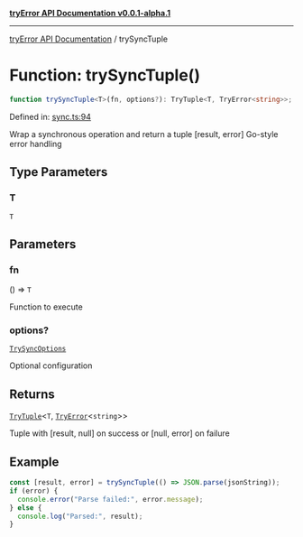 [**tryError API Documentation v0.0.1-alpha.1**](../index.md)

---

[tryError API Documentation](../index.md) / trySyncTuple

# Function: trySyncTuple()

```ts
function trySyncTuple<T>(fn, options?): TryTuple<T, TryError<string>>;
```

Defined in: [sync.ts:94](https://github.com/oconnorjohnson/try-error/blob/e3ae0308069a4fba073f4543d527ad76373db795/src/sync.ts#L94)

Wrap a synchronous operation and return a tuple [result, error]
Go-style error handling

## Type Parameters

### T

`T`

## Parameters

### fn

() => `T`

Function to execute

### options?

[`TrySyncOptions`](../interfaces/TrySyncOptions.md)

Optional configuration

## Returns

[`TryTuple`](../type-aliases/TryTuple.md)\<`T`, [`TryError`](../interfaces/TryError.md)\<`string`\>\>

Tuple with [result, null] on success or [null, error] on failure

## Example

```typescript
const [result, error] = trySyncTuple(() => JSON.parse(jsonString));
if (error) {
  console.error("Parse failed:", error.message);
} else {
  console.log("Parsed:", result);
}
```
